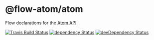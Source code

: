 # @flow-atom/atom

Flow declarations for the [Atom API](https://atom.io/docs/api/v1.7.3/AtomEnvironment)

[![Travis Build Status](https://travis-ci.org/flow-atom/flow-atom-api.svg?branch=master)](https://travis-ci.org/flow-atom/flow-atom-api)
[![dependency Status](https://david-dm.org/flow-atom/flow-atom-api/status.svg)](https://david-dm.org/flow-atom/flow-atom-api#info=dependencies)
[![devDependency Status](https://david-dm.org/flow-atom/flow-atom-api/dev-status.svg)](https://david-dm.org/flow-atom/flow-atom-api#info=devDependencies)
